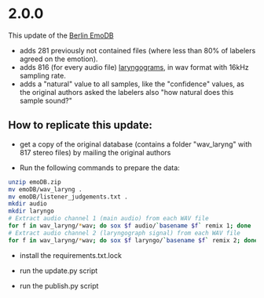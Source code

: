 # 2.0.0

This update of the [Berlin EmoDB](http://database.syntheticspeech.de/)

* adds 281 previously not contained files (where less than 80% of labelers agreed on the emotion).
* adds 816 (for every audio file) [laryngograms](https://en.wikipedia.org/wiki/Electroglottograph), in wav format with 16kHz sampling rate.
* adds a "natural" value to all samples, like the "confidence" values, as the original authors asked the labelers also "how natural does this sample sound?"


## How to replicate this update:
* get a copy of the original database (contains a folder "wav_laryng" with 817 stereo files) by mailing the original authors

* Run the following commands to prepare the data:

```bash
unzip emoDB.zip
mv emoDB/wav_laryng .
mv emoDB/listener_judgements.txt .
mkdir audio
mkdir laryngo
# Extract audio channel 1 (main audio) from each WAV file
for f in wav_laryng/*wav; do sox $f audio/`basename $f` remix 1; done
# Extract audio channel 2 (laryngograph signal) from each WAV file
for f in wav_laryng/*wav; do sox $f laryngo/`basename $f` remix 2; done
```

* install the requirements.txt.lock

* run the update.py script

* run the publish.py script
